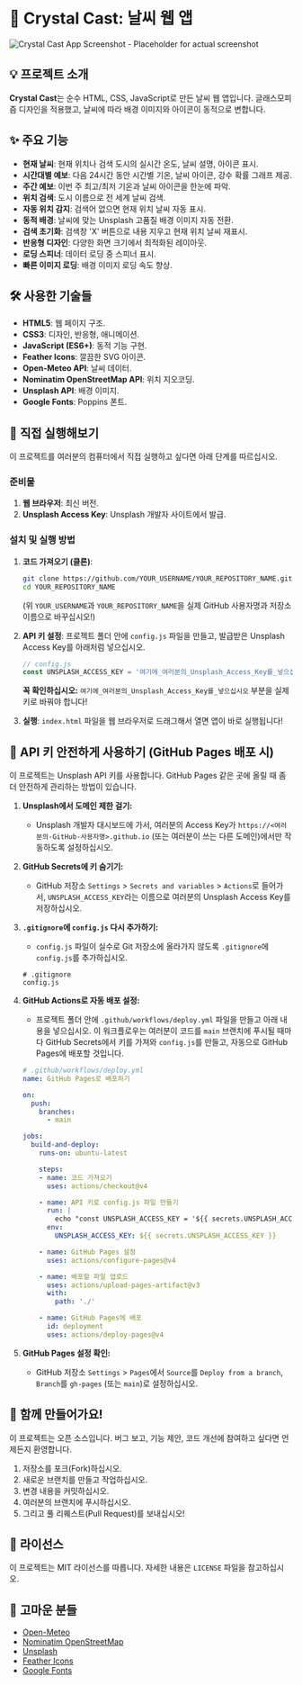 # 🔮 Crystal Cast: 날씨 웹 앱

![Crystal Cast App Screenshot - Placeholder for actual screenshot](https://via.placeholder.com/800x450?text=Crystal+Cast+App+Screenshot)

## 💡 프로젝트 소개

**Crystal Cast**는 순수 HTML, CSS, JavaScript로 만든 날씨 웹 앱입니다. 글래스모피즘 디자인을 적용했고, 날씨에 따라 배경 이미지와 아이콘이 동적으로 변합니다.

## ✨ 주요 기능

*   **현재 날씨**: 현재 위치나 검색 도시의 실시간 온도, 날씨 설명, 아이콘 표시.
*   **시간대별 예보**: 다음 24시간 동안 시간별 기온, 날씨 아이콘, 강수 확률 그래프 제공.
*   **주간 예보**: 이번 주 최고/최저 기온과 날씨 아이콘을 한눈에 파악.
*   **위치 검색**: 도시 이름으로 전 세계 날씨 검색.
*   **자동 위치 감지**: 검색어 없으면 현재 위치 날씨 자동 표시.
*   **동적 배경**: 날씨에 맞는 Unsplash 고품질 배경 이미지 자동 전환.
*   **검색 초기화**: 검색창 'X' 버튼으로 내용 지우고 현재 위치 날씨 재표시.
*   **반응형 디자인**: 다양한 화면 크기에서 최적화된 레이아웃.
*   **로딩 스피너**: 데이터 로딩 중 스피너 표시.
*   **빠른 이미지 로딩**: 배경 이미지 로딩 속도 향상.

## 🛠️ 사용한 기술들

*   **HTML5**: 웹 페이지 구조.
*   **CSS3**: 디자인, 반응형, 애니메이션.
*   **JavaScript (ES6+)**: 동적 기능 구현.
*   **Feather Icons**: 깔끔한 SVG 아이콘.
*   **Open-Meteo API**: 날씨 데이터.
*   **Nominatim OpenStreetMap API**: 위치 지오코딩.
*   **Unsplash API**: 배경 이미지.
*   **Google Fonts**: Poppins 폰트.

## 🚀 직접 실행해보기

이 프로젝트를 여러분의 컴퓨터에서 직접 실행하고 싶다면 아래 단계를 따르십시오.

### **준비물**

1.  **웹 브라우저**: 최신 버전.
2.  **Unsplash Access Key**: Unsplash 개발자 사이트에서 발급.

### **설치 및 실행 방법**

1.  **코드 가져오기 (클론)**:
    ```bash
    git clone https://github.com/YOUR_USERNAME/YOUR_REPOSITORY_NAME.git
    cd YOUR_REPOSITORY_NAME
    ```
    (위 `YOUR_USERNAME`과 `YOUR_REPOSITORY_NAME`을 실제 GitHub 사용자명과 저장소 이름으로 바꾸십시오!)

2.  **API 키 설정**:
    프로젝트 폴더 안에 `config.js` 파일을 만들고, 발급받은 Unsplash Access Key를 아래처럼 넣으십시오.
    ```javascript
    // config.js
    const UNSPLASH_ACCESS_KEY = '여기에_여러분의_Unsplash_Access_Key를_넣으십시오';
    ```
    **꼭 확인하십시오:** `여기에_여러분의_Unsplash_Access_Key를_넣으십시오` 부분을 실제 키로 바꿔야 합니다!

3.  **실행**:
    `index.html` 파일을 웹 브라우저로 드래그해서 열면 앱이 바로 실행됩니다!

## 🔑 API 키 안전하게 사용하기 (GitHub Pages 배포 시)

이 프로젝트는 Unsplash API 키를 사용합니다. GitHub Pages 같은 곳에 올릴 때 좀 더 안전하게 관리하는 방법이 있습니다.

1.  **Unsplash에서 도메인 제한 걸기:**
    *   Unsplash 개발자 대시보드에 가서, 여러분의 Access Key가 `https://<여러분의-GitHub-사용자명>.github.io` (또는 여러분이 쓰는 다른 도메인)에서만 작동하도록 설정하십시오.

2.  **GitHub Secrets에 키 숨기기:**
    *   GitHub 저장소 `Settings` > `Secrets and variables` > `Actions`로 들어가서, `UNSPLASH_ACCESS_KEY`라는 이름으로 여러분의 Unsplash Access Key를 저장하십시오.

3.  **`.gitignore`에 `config.js` 다시 추가하기:**
    *   `config.js` 파일이 실수로 Git 저장소에 올라가지 않도록 `.gitignore`에 `config.js`를 추가하십시오.
    ```
    # .gitignore
    config.js
    ```

4.  **GitHub Actions로 자동 배포 설정:**
    *   프로젝트 폴더 안에 `.github/workflows/deploy.yml` 파일을 만들고 아래 내용을 넣으십시오. 이 워크플로우는 여러분이 코드를 `main` 브랜치에 푸시될 때마다 GitHub Secrets에서 키를 가져와 `config.js`를 만들고, 자동으로 GitHub Pages에 배포할 것입니다.

    ```yaml
    # .github/workflows/deploy.yml
    name: GitHub Pages로 배포하기

    on:
      push:
        branches:
          - main

    jobs:
      build-and-deploy:
        runs-on: ubuntu-latest

        steps:
        - name: 코드 가져오기
          uses: actions/checkout@v4

        - name: API 키로 config.js 파일 만들기
          run: |
            echo "const UNSPLASH_ACCESS_KEY = '${{ secrets.UNSPLASH_ACCESS_KEY }}';" > config.js
          env:
            UNSPLASH_ACCESS_KEY: ${{ secrets.UNSPLASH_ACCESS_KEY }}

        - name: GitHub Pages 설정
          uses: actions/configure-pages@v4

        - name: 배포할 파일 업로드
          uses: actions/upload-pages-artifact@v3
          with:
            path: './'

        - name: GitHub Pages에 배포
          id: deployment
          uses: actions/deploy-pages@v4
    ```

5.  **GitHub Pages 설정 확인:**
    *   GitHub 저장소 `Settings` > `Pages`에서 `Source`를 `Deploy from a branch`, `Branch`를 `gh-pages` (또는 `main`)로 설정하십시오.

## 🤝 함께 만들어가요!

이 프로젝트는 오픈 소스입니다. 버그 보고, 기능 제안, 코드 개선에 참여하고 싶다면 언제든지 환영합니다.

1.  저장소를 포크(Fork)하십시오.
2.  새로운 브랜치를 만들고 작업하십시오.
3.  변경 내용을 커밋하십시오.
4.  여러분의 브랜치에 푸시하십시오.
5.  그리고 풀 리퀘스트(Pull Request)를 보내십시오!

## 📄 라이선스

이 프로젝트는 MIT 라이선스를 따릅니다. 자세한 내용은 `LICENSE` 파일을 참고하십시오.

## 🙏 고마운 분들

*   [Open-Meteo](https://open-meteo.com/)
*   [Nominatim OpenStreetMap](https://nominatim.openstreetmap.org/)
*   [Unsplash](https://unsplash.com/)
*   [Feather Icons](https://feathericons.com/)
*   [Google Fonts](https://fonts.google.com/)